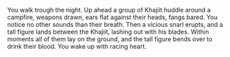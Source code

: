 You walk trough the night. Up ahead a group of Khajiit huddle around a campfire, weapons drawn, ears flat against their heads, fangs bared. You notice no other sounds than their breath. Then a vicious snarl erupts, and a tall figure lands between the Khajiit, lashing out with his blades. Within moments all of them lay on the ground, and the tall figure bends over to drink their blood. You wake up with racing heart.
